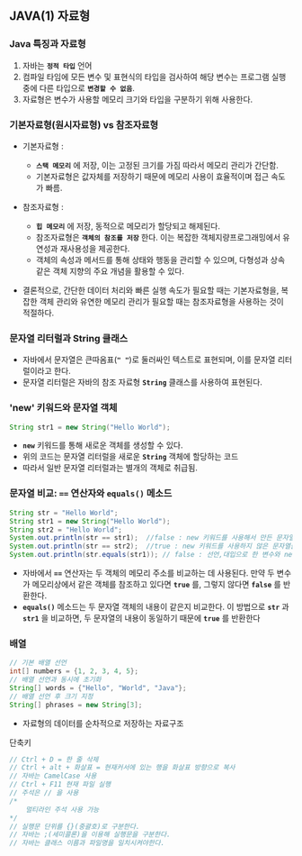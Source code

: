 ## JAVA(1) 자료형

### Java 특징과 자료형
1. 자바는 **`정적 타입`** 언어
2. 컴파일 타임에 모든 변수 및 표현식의 타입을 검사하여 해당 변수는 프로그램 실행중에 다른 타입으로 **`변경할 수 없음`**.
3. 자료형은 변수가 사용할 메모리 크기와 타입을 구분하기 위해 사용한다.

### 기본자료형(원시자료형) vs 참조자료형
- 기본자료형 : 
    - **`스택 메모리`** 에 저장, 이는 고정된 크기를 가짐 따라서 메모리 관리가 간단함. 
    - 기본자료형은 값자체를 저장하기 때문에 메모리 사용이 효율적이며 접근 속도가 빠름.
- 참조자료형 : 
    - **`힙 메모리`** 에 저장, 동적으로 메모리가 할당되고 해제된다. 
    - 참조자료형은 **`객체의 참조를 저장`** 한다. 이는 복잡한 객체지량프로그래밍에서 유연성과 재사용성을 제공한다.
    -  객체의 속성과 메서드를 통해 상태와 행동을 관리할 수 있으며, 다형성과 상속 같은 객체 지향의 주요 개념을 활용할 수 있다.

- 결론적으로, 간단한 데이터 처리와 빠른 실행 속도가 필요할 때는 기본자료형을, 복잡한 객체 관리와 유연한 메모리 관리가 필요할 때는 참조자료형을 사용하는 것이 적절하다.

### 문자열 리터럴과 String 클래스
- 자바에서 문자열은 큰따옴표(**`" "`**)로 둘러싸인 텍스트로 표현되며, 이를 문자열 리터럴이라고 한다.
- 문자열 리터럴은 자바의 참조 자료형 **`String`** 클래스를 사용하여 표현된다.

### **'new'** 키워드와 문자열 객체
```java
String str1 = new String("Hello World");
```
- **`new`** 키워드를 통해 새로운 객체를 생성할 수 있다.
- 위의 코드는 문자열 리터럴을 새로운 **`String`** 객체에 할당하는 코드
- 따라서 일반 문자열 리터럴과는 별개의 객체로 취급됨.

### 문자열 비교: `==` 연산자와 `equals()` 메소드
```java
String str = "Hello World";
String str1 = new String("Hello World");
String str2 = "Hello World";
System.out.println(str == str1);  //false : new 키워드를 사용해서 만든 문자열은 선언:대입으로 한 변수와 다르다.
System.out.println(str == str2);  //true : new 키워드를 사용하지 않은 문자열들은 같은 값이라면 같은 자리를 참조하게 된다.
System.out.println(str.equals(str1)); // false : 선언,대입으로 한 변수와 new 키워드를 사용한 변수와 비교해도 True 가 나오는 것을 볼 수 있다.
```
- 자바에서 **`==`** 연산자는 두 객체의 메모리 주소를 비교하는 데 사용된다.  만약 두 변수가 메모리상에서 같은 객체를 참조하고 있다면 **`true`** 를, 그렇지 않다면 **`false`** 를 반환한다.
- **`equals()`** 메소드는 두 문자열 객체의 내용이 같은지 비교한다. 이 방법으로 **`str`** 과 **`str1`** 을 비교하면, 두 문자열의 내용이 동일하기 때문에 **`true`** 를 반환한다

### 배열
```java
// 기본 배열 선언
int[] numbers = {1, 2, 3, 4, 5};
// 배열 선언과 동시에 초기화
String[] words = {"Hello", "World", "Java"};
// 배열 선언 후 크기 지정
String[] phrases = new String[3];
``````
- 자료형의 데이터를 순차적으로 저장하는 자료구조



단축키
```java
// Ctrl + D = 한 줄 삭제
// Ctrl + alt + 화살표 = 현재커서에 있는 행을 화살표 방향으로 복사
// 자바는 CamelCase 사용
// Ctrl + F11 현재 파일 실행
// 주석은 // 을 사용
/*
	멀티라인 주석 사용 가능
*/
// 실행문 단위를 {}(중괄호)로 구분한다.
// 자바는 ;(세미콜론)을 이용해 실행문을 구분한다.
// 자바는 클래스 이름과 파일명을 일치시켜야한다.
```